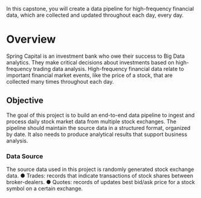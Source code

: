 In this capstone, you will create a data pipeline for high-frequency financial data, which are collected and updated throughout each day, every day.

# Overview #

Spring Capital is an investment bank who owe their success to Big Data analytics. They make
critical decisions about investments based on high-frequency trading data analysis.
High-frequency financial data relate to important financial market events, like the price of a
stock, that are collected many times throughout each day.

## Objective ##
The goal of this project is to build an end-to-end data pipeline to ingest and process daily stock
market data from multiple stock exchanges. The pipeline should maintain the source data in a
structured format, organized by date. It also needs to produce analytical results that support
business analysis.

### Data Source ###
The source data used in this project is randomly generated stock exchange data.
● Trades: records that indicate transactions of stock shares between broker-dealers.
● Quotes: records of updates best bid/ask price for a stock symbol on a certain exchange.


